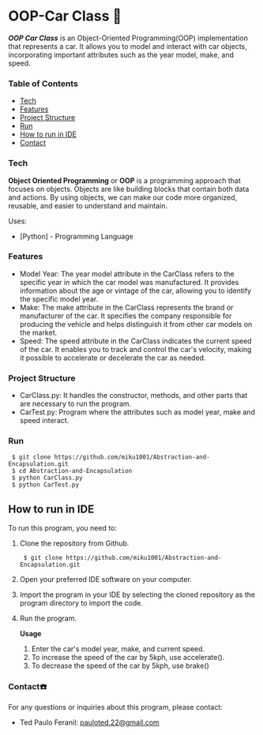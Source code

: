 # OOP-Car Class 🚗

***OOP Car Class*** is an Object-Oriented Programming(OOP) implementation that represents a car. It allows you to model and interact with car objects, 
incorporating important attributes such as the year model, make, and speed.



### Table of Contents
- [Tech](#tech)
- [Features](#feat)
- [Project Structure](#proj)
- [Run](#run)
- [How to run in IDE](#ide)
- [Contact](#contact)

### Tech <a name="tech"></a>
**Object Oriented Programming** or **OOP** is a programming approach that focuses on objects. Objects are like building 
blocks that contain both data and actions. By using objects, we can make our code more organized, reusable, and easier to understand and maintain. 

Uses:
* [Python] - Programming Language

### Features <a name="feat"></a>
- Model Year: The year model attribute in the CarClass refers to the specific year in which the car model was manufactured. It provides information
  about the age or vintage of the car, allowing you to identify the specific model year.
- Make: The make attribute in the CarClass represents the brand or manufacturer of the car. It specifies the company responsible for producing the
  vehicle and helps distinguish it from other car models on the market.
- Speed: The speed attribute in the CarClass indicates the current speed of the car. It enables you to track and control the car's velocity, making
  it possible to accelerate or decelerate the car as needed.

### Project Structure <a name="proj"></a>
- CarClass.py: It handles the constructor, methods, and other parts that are necessary to run the program.
- CarTest.py: Program where the attributes such as model year, make and speed interact.

### Run <a name="run"></a>
     $ git clone https://github.com/miku1001/Abstraction-and-Encapsulation.git
     $ cd Abstraction-and-Encapsulation
     $ python CarClass.py
     $ python CarTest.py
     
## How to run in IDE <a name="ide"></a>

To run this program, you need to:
1. Clone the repository from Github.

        $ git clone https://github.com/miku1001/Abstraction-and-Encapsulation.git
2. Open your preferred IDE software on your computer.
3. Import the program in your IDE by selecting the cloned repository as the program directory to import the code.
4. Run the program.
   
    **Usage**
    1. Enter the car's model year, make, and current speed.
    2. To increase the speed of the car by 5kph, use accelerate().
    3. To decrease the speed of the car by 5kph, use brake()

### Contact☎️ <a name="contact"></a>
  For any questions or inquiries about this program, please contact:
  
  - Ted Paulo Feranil: pauloted.22@gmail.com
